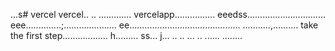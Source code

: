 ...s# vercel
vercel..
..
.............
vercelapp................
eeedss...............................
eee..............;.....................
 ee............................................
...........,..........
 take the first step..................
h.........
ss...
j...
..
..
...
..
......
........
